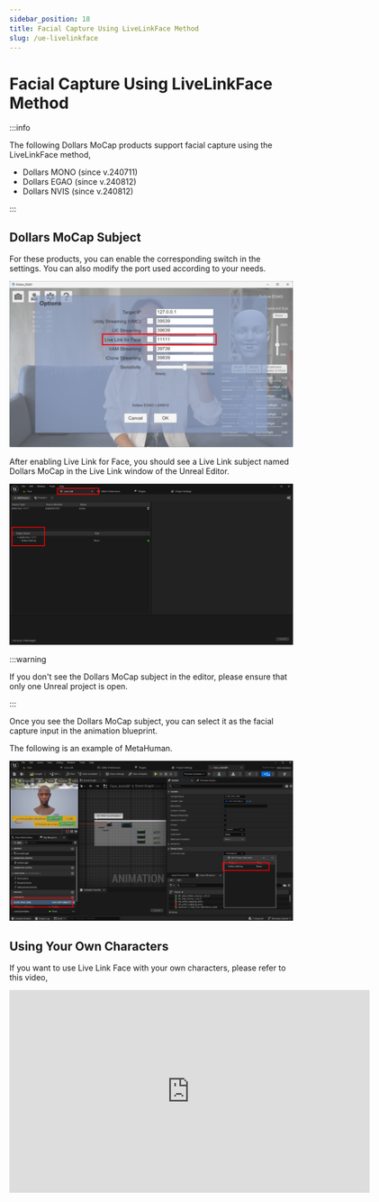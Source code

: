 ```yaml
---
sidebar_position: 18
title: Facial Capture Using LiveLinkFace Method
slug: /ue-livelinkface
---
```


# Facial Capture Using LiveLinkFace Method
:::info

The following Dollars MoCap products support facial capture using the LiveLinkFace method,

- Dollars MONO (since v.240711)
- Dollars EGAO (since v.240812)
- Dollars NVIS (since v.240812)

:::

## Dollars MoCap Subject

For these products, you can enable the corresponding switch in the settings. You can also modify the port used according to your needs.

![](../../img/2024_08_13_18_50_08-Dollars_EGAO.png)

After enabling Live Link for Face, you should see a Live Link subject named Dollars MoCap in the Live Link window of the Unreal Editor.

![](../../img/2024_08_13_18_55_36.png)

:::warning

If you don't see the Dollars MoCap subject in the editor, please ensure that only one Unreal project is open.

:::

Once you see the Dollars MoCap subject, you can select it as the facial capture input in the animation blueprint.

The following is an example of MetaHuman.

![](../../img/2024_08_13_18_56_11.png)

## Using Your Own Characters

If you want to use Live Link Face with your own characters, please refer to this video,

<iframe width="640" height="360" src="https://www.youtube.com/embed/bFVMd7pMb3k" title="YouTube video player" frameborder="0" allow="accelerometer; autoplay; clipboard-write; encrypted-media; gyroscope; picture-in-picture; web-share" allowfullscreen></iframe>
